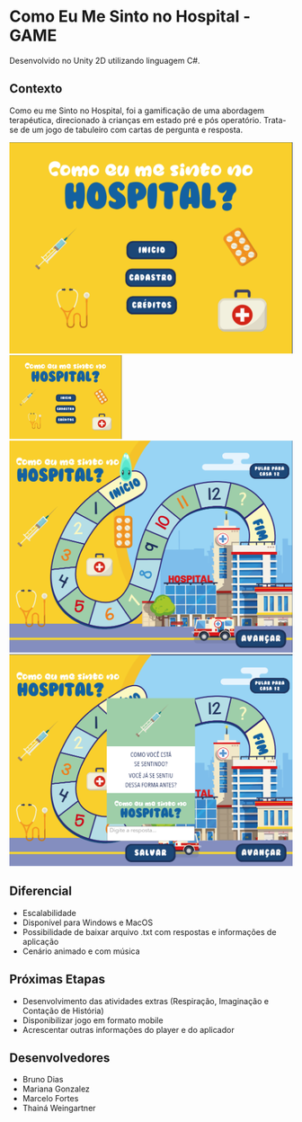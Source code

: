# Como Eu Me Sinto no Hospital - GAME
Desenvolvido no Unity 2D utilizando linguagem C#.

## Contexto
Como eu me Sinto no Hospital, foi a gamificação de uma abordagem terapéutica, direcionado à crianças em estado pré e pós operatório. 
Trata-se de um jogo de tabuleiro com cartas de pergunta e resposta. 

![](Prints/tela1.png)
<img src="Prints/tela1.png" width="200">
![](Prints/tela2.png)
![](Prints/tela3.png)

## Diferencial
* Escalabilidade
* Disponível para Windows e MacOS
* Possibilidade de baixar arquivo .txt com respostas e informações de aplicação
* Cenário animado e com música

## Próximas Etapas
* Desenvolvimento das atividades extras (Respiração, Imaginação e Contação de História)
* Disponibilizar jogo em formato mobile
* Acrescentar outras informações do player e do aplicador

## Desenvolvedores
* Bruno Dias
* Mariana Gonzalez
* Marcelo Fortes
* Thainá Weingartner




